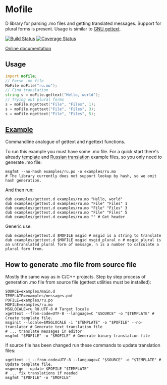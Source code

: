 # Mofile

D library for parsing .mo files and getting translated messages. Support for plural forms is present. Usage is similar to [GNU gettext](https://www.gnu.org/software/gettext/).

[![Build Status](https://travis-ci.org/FreeSlave/mofile.svg?branch=master)](https://travis-ci.org/FreeSlave/mofile?branch=master) [![Coverage Status](https://coveralls.io/repos/FreeSlave/mofile/badge.svg?branch=master&service=github)](https://coveralls.io/github/FreeSlave/mofile?branch=master)

[Online documentation](https://freeslave.github.io/mofile/mofile.html)

## Usage

```d
import mofile;
// Parse .mo file
MoFile moFile("ru.mo");
// Find translation
string s = moFile.gettext("Hello, world");
// Trying out plural forms
s = moFile.ngettext("File", "Files", 1);
s = moFile.ngettext("File", "Files", 3);
s = moFile.ngettext("File", "Files", 5);
```

## [Example](examples/gettext.d)

Commandline analogue of gettext and ngettext functions.

To run this example you must have some .mo file.
For a quick start there's already [template](examples/messages.pot) and [Russian translation](examples/ru.po) example files, so you only need to generate .mo file:

    msgfmt --no-hash examples/ru.po -o examples/ru.mo
    # The library currently does not support lookup by hash, so we omit hash generation.

And then run:

    dub examples/gettext.d examples/ru.mo "Hello, world"
    dub examples/gettext.d examples/ru.mo "File" "Files" 1
    dub examples/gettext.d examples/ru.mo "File" "Files" 3
    dub examples/gettext.d examples/ru.mo "File" "Files" 5
    dub examples/gettext.d examples/ru.mo "" # Get header

Generic use:

    dub examples/gettext.d $MOFILE msgid # msgid is a string to translate
    dub examples/gettext.d $MOFILE msgid msgid_plural n # msgid_plural is an untranslated plural form of message, n is a number to calculate a plural form from.

## How to generate .mo file from source file

Mostly the same way as in C/C++ projects.
Step by step process of generation .mo file from source file (gettext utilities must be installed):

    SOURCE=examples/main.d
    TEMPLATE=examples/messages.pot
    POFILE=examples/ru.po
    MOFILE=examples/ru.mo
    MSGLOCALE=ru_RU.UTF-8 # Target locale
    xgettext --from-code=UTF-8 --language=C "$SOURCE" -o "$TEMPLATE" # Create template file.
    msginit --locale=$MSGLOCALE -i "$TEMPLATE" -o "$POFILE" --no-translator # Generate text translation file
    # ... translate messages in editor
    msgfmt "$POFILE" -o "$MOFILE" # Generate binary translation file

If source file has been changed run these commands to update translation files:

    xgettext -j --from-code=UTF-8 --language=C "$SOURCE" -o "$TEMPLATE" # Update template file.
    msgmerge --update $POFILE "$TEMPLATE"
    # ... fix translations if needed
    msgfmt "$POFILE" -o "$MOFILE"
